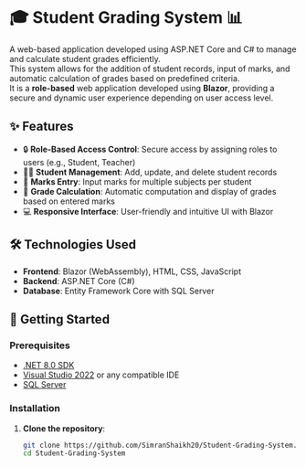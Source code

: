 # 🎓 Student Grading System 📊

A web-based application developed using ASP.NET Core and C# to manage and calculate student grades efficiently.  
This system allows for the addition of student records, input of marks, and automatic calculation of grades based on predefined criteria.  
It is a **role-based** web application developed using **Blazor**, providing a secure and dynamic user experience depending on user access level.

## ✨ Features

- 🔒 **Role-Based Access Control**: Secure access by assigning roles to users (e.g., Student, Teacher)
- 👩‍🎓 **Student Management**: Add, update, and delete student records
- 📝 **Marks Entry**: Input marks for multiple subjects per student
- 🧮 **Grade Calculation**: Automatic computation and display of grades based on entered marks
- 💻 **Responsive Interface**: User-friendly and intuitive UI with Blazor

## 🛠 Technologies Used

- **Frontend**: Blazor (WebAssembly), HTML, CSS, JavaScript
- **Backend**: ASP.NET Core (C#)
- **Database**: Entity Framework Core with SQL Server

## 🚀 Getting Started

### Prerequisites

- [.NET 8.0 SDK](https://dotnet.microsoft.com/download/dotnet/8.0)
- [Visual Studio 2022](https://visualstudio.microsoft.com/) or any compatible IDE
- [SQL Server](https://www.microsoft.com/en-us/sql-server/sql-server-downloads)

### Installation

1. **Clone the repository**:
   ```bash
   git clone https://github.com/SimranShaikh20/Student-Grading-System.git
   cd Student-Grading-System